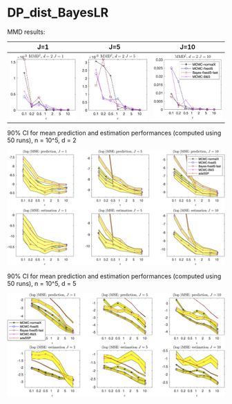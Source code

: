 # DP_dist_BayesLR

MMD results:

J=1                        |  J=5                      |  J=10
:-------------------------:|:-------------------------:|:-------------------------:
<img src="img/fig1.jpg"  style="width:400px;height:auto;"/>  |  <img src="img/fig2.jpg"  style="width:400px;height:auto;"/> |<img src="img/fig3.jpg"  style="width:400px;height:auto;"/>


90% CI for mean prediction and estimation performances (computed using 50 runs), n = 10^5, d = 2

<img src="img/pred_and_est_CIs_d2.png"  style="width:800px;height:auto;"/>

90% CI for mean prediction and estimation performances (computed using 50 runs), n = 10^5, d = 5

<img src="img/pred_and_est_CIs_d5.png"  style="width:800px;height:auto;"/>
